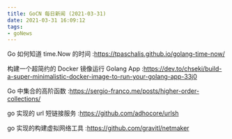 ```yaml
---
title: GoCN 每日新闻 (2021-03-31)
date: 2021-03-31 16:09:12
tags:
- goNews
---
```

Go 如何知道 time.Now 的时间 :https://tpaschalis.github.io/golang-time-now/

构建一个超简约的 Docker 镜像运行 Golang App :https://dev.to/chseki/build-a-super-minimalistic-docker-image-to-run-your-golang-app-33j0

Go 中集合的高阶函数 :https://sergio-franco.me/posts/higher-order-collections/

go 实现的 url 短链接服务 :https://github.com/adhocore/urlsh

go 实现的构建虚拟网络工具 :https://github.com/gravitl/netmaker

